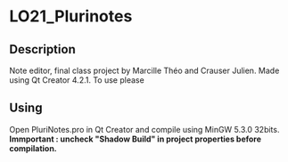 # LO21_Plurinotes
## Description
Note editor, final class project by Marcille Théo and Crauser Julien.
Made using Qt Creator 4.2.1.
To use please 
## Using
Open PluriNotes.pro in Qt Creator and compile using MinGW 5.3.0 32bits.
**Immportant : uncheck "Shadow Build" in project properties before compilation.**
